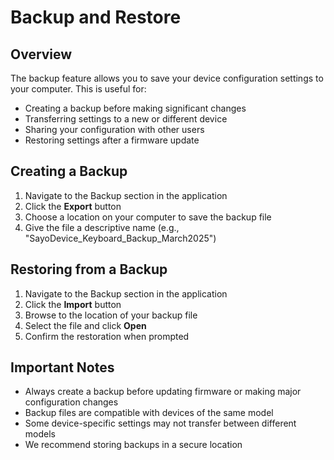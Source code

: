 # Backup and Restore

## Overview
The backup feature allows you to save your device configuration settings to your computer. This is useful for:
- Creating a backup before making significant changes
- Transferring settings to a new or different device
- Sharing your configuration with other users
- Restoring settings after a firmware update

## Creating a Backup

1. Navigate to the Backup section in the application
2. Click the **Export** button
3. Choose a location on your computer to save the backup file
4. Give the file a descriptive name (e.g., "SayoDevice_Keyboard_Backup_March2025")

## Restoring from a Backup

1. Navigate to the Backup section in the application
2. Click the **Import** button
3. Browse to the location of your backup file
4. Select the file and click **Open**
5. Confirm the restoration when prompted

## Important Notes

- Always create a backup before updating firmware or making major configuration changes
- Backup files are compatible with devices of the same model
- Some device-specific settings may not transfer between different models
- We recommend storing backups in a secure location